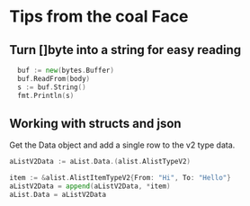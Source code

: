 # Tips from the coal Face

## Turn []byte into a string for easy reading
```go
  buf := new(bytes.Buffer)
  buf.ReadFrom(body)
  s := buf.String()
  fmt.Println(s)
```

## Working with structs and json

Get the Data object and add a single row to the v2 type data.
```go
aListV2Data := aList.Data.(alist.AlistTypeV2)

item := &alist.AlistItemTypeV2{From: "Hi", To: "Hello"}
aListV2Data = append(aListV2Data, *item)
aList.Data = aListV2Data
```
